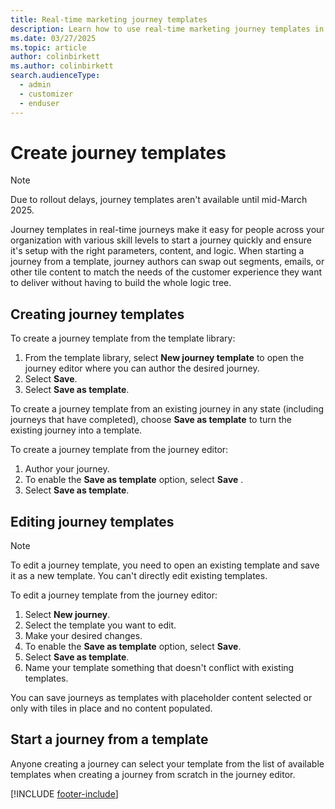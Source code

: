 ```yaml
---
title: Real-time marketing journey templates
description: Learn how to use real-time marketing journey templates in Dynamics 365 Customer Insights - Journeys.
ms.date: 03/27/2025
ms.topic: article
author: colinbirkett
ms.author: colinbirkett
search.audienceType: 
  - admin
  - customizer
  - enduser
---
```


# Create journey templates

> [!NOTE]
> Due to rollout delays, journey templates aren't available until mid-March 2025.

Journey templates in real-time journeys make it easy for people across your organization with various skill levels to start a journey quickly and ensure it's setup with the right parameters, content, and logic. When starting a journey from a template, journey authors can swap out segments, emails, or other tile content to match the needs of the customer experience they want to deliver without having to build the whole logic tree.

## Creating journey templates

To create a journey template from the template library:

1. From the template library, select **New journey template** to open the journey editor where you can author the desired journey.
1. Select **Save**. 
1. Select **Save as template**.

To create a journey template from an existing journey in any state (including journeys that have completed), choose **Save as template** to turn the existing journey into a template. 

To create a journey template from the journey editor:

1. Author your journey.
1. To enable the **Save as template** option, select **Save** .
1. Select **Save as template**.

## Editing journey templates

> [!NOTE]
> To edit a journey template, you need to open an existing template and save it as a new template. You can't directly edit existing templates.

To edit a journey template from the journey editor:

1. Select **New journey**. 
1. Select the template you want to edit. 
1. Make your desired changes.
1. To enable the **Save as template** option, select **Save**. 
1. Select **Save as template**. 
1. Name your template something that doesn't conflict with existing templates. 

You can save journeys as templates with placeholder content selected or only with tiles in place and no content populated.

## Start a journey from a template

Anyone creating a journey can select your template from the list of available templates when creating a journey from scratch in the journey editor. 

[!INCLUDE [footer-include](./includes/footer-banner.md)]